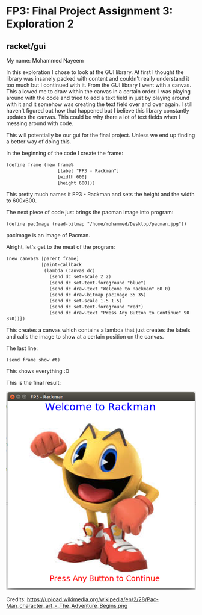 # FP3: Final Project Assignment 3: Exploration 2
## racket/gui
My name: Mohammed Nayeem

In this exploration I chose to look at the GUI library. At first I thought the library was insanely packed with content and couldn't really understand it too much but I continued with it. From the GUI library I went with a canvas. This allowed me to draw within the canvas in a certain order. I was playing around with the code and tried to add a text field in just by playing around with it and it somehow was creating the text field over and over again. I still haven't figured out how that happened but I believe this library constantly updates the canvas. This could be why there a lot of text fields when I messing around with code.

This will potentially be our gui for the final project. Unless we end up finding a better way of doing this.

In the beginning of the code I create the frame: 
```
(define frame (new frame%
                   [label "FP3 - Rackman"]
                   [width 600]
                   [height 600]))
```

This pretty much names it FP3 - Rackman and sets the height and the width to 600x600.

The next piece of code just brings the pacman image into program:
```
(define pacImage (read-bitmap "/home/mohammed/Desktop/pacman.jpg"))
```
pacImage is an image of Pacman.

Alright, let's get to the meat of the program:

```
(new canvas% [parent frame]
             [paint-callback
              (lambda (canvas dc)
                (send dc set-scale 2 2)
                (send dc set-text-foreground "blue")
                (send dc draw-text "Welcome to Rackman" 60 0)
                (send dc draw-bitmap pacImage 35 35)
                (send dc set-scale 1.5 1.5)
                (send dc set-text-foreground "red")
                (send dc draw-text "Press Any Button to Continue" 90 370))])
```

This creates a canvas which contains a lambda that just creates the labels and calls the image to show at a certain position on the canvas. 

The last line:
```
(send frame show #t)
```
This shows everything :D

This is the final result:

![GitHub Image](rackman.png?raw=true "Pacman")




Credits: 
https://upload.wikimedia.org/wikipedia/en/2/28/Pac-Man_character_art_-_The_Adventure_Begins.png
